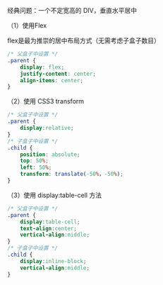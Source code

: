 经典问题：一个不定宽高的 DIV，垂直水平居中

（1）使用Flex

flex是最为推崇的居中布局方式（无需考虑子盒子数目）
```css
/* 父盒子中设置 */
.parent {
    display: flex; 
    justify-content: center;
    align-items: center;
}
```

（2）使用 CSS3 transform
```css
/* 父盒子中设置 */
.parent {
    display:relative;
}
/* 子盒子中设置 */
.child {
    position: absolute;
    top: 50%;
    left: 50%;
    transform: translate(-50%，-50%);
}
```

（3）使用 display:table-cell 方法
```css
/* 父盒子中设置 */
.parent {
    display:table-cell;
    text-align:center;
    vertical-align:middle;
}
/* 子盒子中设置 */
.child {
    display:inline-block;
    vertical-align:middle;
}
```
